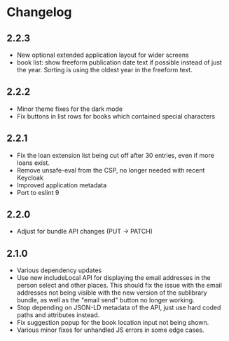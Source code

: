 # Changelog

## 2.2.3

- New optional extended application layout for wider screens
- book list: show freeform publication date text if possible instead of just the
  year. Sorting is using the oldest year in the freeform text.

## 2.2.2

- Minor theme fixes for the dark mode
- Fix buttons in list rows for books which contained special characters

## 2.2.1

- Fix the loan extension list being cut off after 30 entries, even if more loans exist.
- Remove unsafe-eval from the CSP, no longer needed with recent Keycloak
- Improved application metadata
- Port to eslint 9

## 2.2.0

- Adjust for bundle API changes (PUT -> PATCH)

## 2.1.0

- Various dependency updates
- Use new includeLocal API for displaying the email addresses in the person
  select and other places. This should fix the issue with the email addresses
  not being visible with the new version of the sublibrary bundle, as well as
  the "email send" button no longer working.
- Stop depending on JSON-LD metadata of the API, just use hard coded paths and
  attributes instead.
- Fix suggestion popup for the book location input not being shown.
- Various minor fixes for unhandled JS errors in some edge cases.

